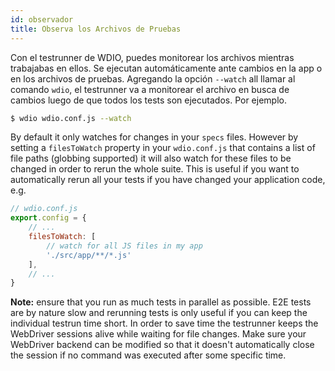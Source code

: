 ```yaml
---
id: observador
title: Observa los Archivos de Pruebas
---
```

Con el testrunner de WDIO, puedes monitorear los archivos mientras trabajabas en ellos. Se ejecutan automáticamente ante cambios en la app o en los archivos de pruebas. Agregando la opción `--watch` all llamar al comando `wdio`, el testrunner va a monitorear el archivo en busca de cambios luego de que todos los tests son ejecutados. Por ejemplo.

```sh
$ wdio wdio.conf.js --watch
```

By default it only watches for changes in your `specs` files. However by setting a `filesToWatch` property in your `wdio.conf.js` that contains a list of file paths (globbing supported) it will also watch for these files to be changed in order to rerun the whole suite. This is useful if you want to automatically rerun all your tests if you have changed your application code, e.g.

```js
// wdio.conf.js
export.config = {
    // ...
    filesToWatch: [
        // watch for all JS files in my app
        './src/app/**/*.js'
    ],
    // ...
}
```

**Note:** ensure that you run as much tests in parallel as possible. E2E tests are by nature slow and rerunning tests is only useful if you can keep the individual testrun time short. In order to save time the testrunner keeps the WebDriver sessions alive while waiting for file changes. Make sure your WebDriver backend can be modified so that it doesn't automatically close the session if no command was executed after some specific time.